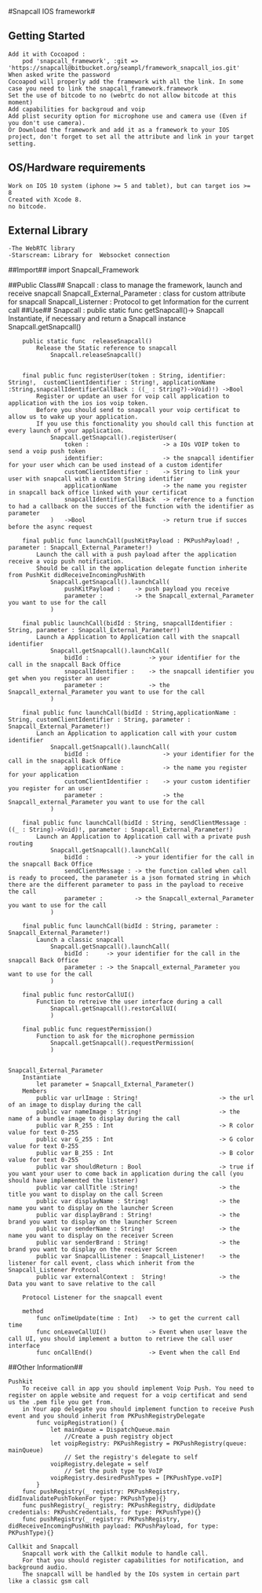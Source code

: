 #Snapcall IOS framework#

## Getting Started ##

	Add it with Cocoapod :
		pod 'snapcall_framework', :git => 'https://snapcall@bitbucket.org/seampl/framework_snapcall_ios.git'
	When asked write the password
	Cocoapod will properly add the framework with all the link. In some case you need to link the snapcall_framework.framework
	Set the use of bitcode to no (webrtc do not allow bitcode at this moment)
	Add capabilities for backgroud and voip
	Add plist security option for microphone use and camera use (Even if you don't use camera).
	Or Download the framework and add it as a framework to your IOS project, don't forget to set all the attribute and link in your target setting.

## OS/Hardware requirements ##
	Work on IOS 10 system (iphone >= 5 and tablet), but can target ios >= 8
	Created with Xcode 8.
	no bitcode.

## External Library ##
	-The WebRTC library
	-Starscream: Library for  Websocket connection

##Import##
	import Snapcall_Framework

##Public Class##
	Snapcall : class to manage the framework, launch and receive snapcall
	Snapcall_External_Parameter : class for custom attribute for snapcall
	Snapcall_Listerner : Protocol to get Information for the current call
##Use##
	Snapcall : 
		public static func	getSnapcall()->	Snapcall
			Instantiate, if necessary and return a Snapcall instance 
				Snapcall.getSnapcall()

		public static func	releaseSnapcall()
			Release the Static reference to snapcall
				Snapcall.releaseSnapcall()


		final public func registerUser(token : String, identifier: String!,  customClientIdentifier : String!, applicationName :String,snapcallIdentifierCallBack : ((_ : String?)->Void)!) ->Bool
			Register or update an user for voip call application to application with the ios ios voip token.
			Before you should send to snapcall your voip certificat to allow us to wake up your application.
			If you use this fonctionality you should call this function at every launch of your application.
				Snapcall.getSnapcall().registerUser(
					token :						-> a IOs VOIP token to send a voip push token
					identifier:					-> the snapcall identifier for your user which can be used instead of a custom identifer
					customClientIdentifier :	-> String to link your user with snapcall with a custom String identifier
					applicationName				-> the name you register in snapcall back office linked with your certificat
					snapcallIdentifierCallBack	-> reference to a function to had a callback on the succes of the function with the identifier as parameter
				)	->Bool						-> return true if succes before the async request

		final public func launchCall(pushKitPayload : PKPushPayload! ,  parameter : Snapcall_External_Parameter!)
			Launch the call with a push payload after the application receive a voip push notification.
			Should be call in the application delegate function inherite from PushKit didReceiveIncomingPushWith
				Snapcall.getSnapcall().launchCall(
					pushKitPayload :	-> push payload you receive
					parameter :			-> the Snapcall_external_Parameter you want to use for the call
				)

		final public launchCall(bidId : String, snapcallIdentifier : String, parameter : Snapcall_External_Parameter!)
			Launch a Application to Application call with the snapcall identifier
				Snapcall.getSnapcall().launchCall(
					bidId :					-> your identifier for the call in the snapcall Back Office
					snapcallIdentifier :	-> the snapcall identifier you get when you register an user
					parameter :				-> the Snapcall_external_Parameter you want to use for the call
				)

		final public func launchCall(bidId : String,applicationName : String, customClientIdentifier : String, parameter : Snapcall_External_Parameter!)
			Lanch an Application to application call with your custom identifier
				Snapcall.getSnapcall().launchCall(
					bidId :						-> your identifier for the call in the snapcall Back Office
					applicationName :			-> the name you register for your application
					customClientIdentifier :	-> your custom identifier you register for an user
					parameter :					-> the Snapcall_external_Parameter you want to use for the call
				)

		final public func launchCall(bidId : String, sendClientMessage : ((_ : String)->Void)!, parameter : Snapcall_External_Parameter!)
			Launch an Application to Application call with a private push routing
				Snapcall.getSnapcall().launchCall(
					bidId : 			-> your identifier for the call in the snapcall Back Office
					sendClientMessage :	-> the function called when call is ready to proceed, the parameter is a json formated string in which there are the different parameter to pass in the payload to receive the call
					parameter :			-> the Snapcall_external_Parameter you want to use for the call
				)

		final public func launchCall(bidId : String, parameter : Snapcall_External_Parameter!)
			Launch a classic snapcall
				Snapcall.getSnapcall().launchCall(
					bidId :		-> your identifier for the call in the snapcall Back Office
					parameter :	-> the Snapcall_external_Parameter you want to use for the call
				)

		final public func restorCallUI()
			Function to retreive the user interface during a call
				Snapcall.getSnapcall().restorCallUI(
				)

		final public func requestPermission()
			Function to ask for the microphone permission
				Snapcall.getSnapcall().requestPermission(
				)


	Snapcall_External_Parameter
		Instantiate
			let parameter = Snapcall_External_Parameter()
		Members
			public var urlImage : String!						-> the url of an image to display during the call
			public var nameImage : String!						-> the name of a bundle image to display during the call
			public var R_255 : Int								-> R color value for text 0-255
			public var G_255 : Int								-> G color value for text 0-255
			public var B_255 : Int								-> B color value for text 0-255
			public var shouldReturn : Bool						-> true if you want your user to come back in application during the call (you should have implemented the listener)
			public var callTitle :String!						-> the title you want to display on the call Screen
			public var displayName : String!					-> the name you want to display on the launcher Screen
			public var displayBrand : String!					-> the brand you want to display on the launcher Screen
			public var senderName : String!						-> the name you want to display on the receiver Screen
			public var senderBrand : String!					-> the brand you want to display on the receiver Screen
			public var SnapcallListener : Snapcall_Listener!	-> the listener for call event, class which inherit from the Snapcall_Listener Protocol
			public var externalContext :  String!				-> the Data you want to save relative to the call

		Protocol Listener for the snapcall event

		method
			func onTimeUpdate(time : Int)	-> to get the current call time
			func onLeaveCallUI()			-> Event when user leave the call UI, you should implement a button to retrieve the call user interface
			func onCallEnd()				-> Event when the call End

##Other Information##

	Pushkit
		To receive call in app you should implement Voip Push. You need to register on apple website and request for a voip certificat and send us the .pem file you get from.
		in Your app delegate you should implement function to receive Push event and you should inherit from PKPushRegistryDelegate
			func voipRegistration() {
				let mainQueue = DispatchQueue.main
					//Create a push registry object
				let voipRegistry: PKPushRegistry = PKPushRegistry(queue: mainQueue)
					// Set the registry's delegate to self
				voipRegistry.delegate = self
					// Set the push type to VoIP
				voipRegistry.desiredPushTypes = [PKPushType.voIP]
			}
		func pushRegistry(_ registry: PKPushRegistry, didInvalidatePushTokenFor type: PKPushType){}
		func pushRegistry(_ registry: PKPushRegistry, didUpdate credentials: PKPushCredentials, for type: PKPushType){}
		func pushRegistry(_ registry: PKPushRegistry, didReceiveIncomingPushWith payload: PKPushPayload, for type: PKPushType){}

	Callkit and Snapcall
		Snapcall work with the Callkit module to handle call.
		For that you should register capabilities for notification, and background audio.
		The snapcall will be handled by the IOs system in certain part like a classic gsm call
